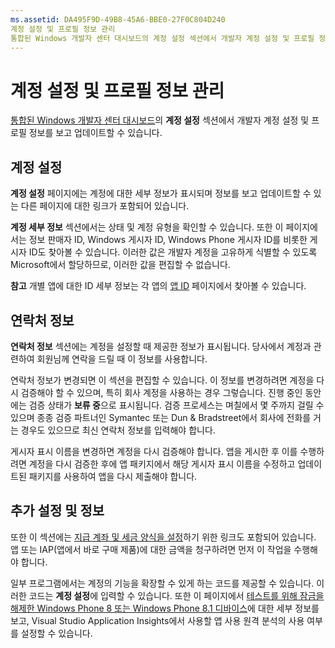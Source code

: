 ```yaml
---
ms.assetid: DA495F9D-49B8-45A6-BBE0-27F0C804D240
계정 설정 및 프로필 정보 관리
통합된 Windows 개발자 센터 대시보드의 계정 설정 섹션에서 개발자 계정 설정 및 프로필 정보를 보고 업데이트할 수 있습니다.
---
```

# 계정 설정 및 프로필 정보 관리

[통합된 Windows 개발자 센터 대시보드](https://msdn.microsoft.com/library/windows/apps/Mt169843)의 **계정 설정** 섹션에서 개발자 계정 설정 및 프로필 정보를 보고 업데이트할 수 있습니다.

## 계정 설정

**계정 설정** 페이지에는 계정에 대한 세부 정보가 표시되며 정보를 보고 업데이트할 수 있는 다른 페이지에 대한 링크가 포함되어 있습니다.

**계정 세부 정보** 섹션에서는 상태 및 계정 유형을 확인할 수 있습니다. 또한 이 페이지에서는 정보 판매자 ID, Windows 게시자 ID, Windows Phone 게시자 ID를 비롯한 게시자 ID도 찾아볼 수 있습니다. 이러한 값은 개발자 계정을 고유하게 식별할 수 있도록 Microsoft에서 할당하므로, 이러한 값을 편집할 수 없습니다.

**참고** 개별 앱에 대한 ID 세부 정보는 각 앱의 [앱 ID](https://msdn.microsoft.com/library/windows/apps/Mt148561) 페이지에서 찾아볼 수 있습니다.

## 연락처 정보

**연락처 정보** 섹션에는 계정을 설정할 때 제공한 정보가 표시됩니다. 당사에서 계정과 관련하여 회원님께 연락을 드릴 때 이 정보를 사용합니다.

연락처 정보가 변경되면 이 섹션을 편집할 수 있습니다. 이 정보를 변경하려면 계정을 다시 검증해야 할 수 있으며, 특히 회사 계정을 사용하는 경우 그렇습니다. 진행 중인 동안에는 검증 상태가 **보류 중**으로 표시됩니다. 검증 프로세스는 며칠에서 몇 주까지 걸릴 수 있으며 종종 검증 파트너인 Symantec 또는 Dun & Bradstreet에서 회사에 전화를 거는 경우도 있으므로 최신 연락처 정보를 입력해야 합니다.

게시자 표시 이름을 변경하면 계정을 다시 검증해야 합니다. 앱을 게시한 후 이를 수행하려면 계정을 다시 검증한 후에 앱 패키지에서 해당 게시자 표시 이름을 수정하고 업데이트된 패키지를 사용하여 앱을 다시 제출해야 합니다.

## 추가 설정 및 정보

또한 이 섹션에는 [지급 계좌 및 세금 양식을 설정](https://msdn.microsoft.com/library/windows/apps/Bg124529)하기 위한 링크도 포함되어 있습니다. 앱 또는 IAP(앱에서 바로 구매 제품)에 대한 금액을 청구하려면 먼저 이 작업을 수행해야 합니다.

일부 프로그램에서는 계정의 기능을 확장할 수 있게 하는 코드를 제공할 수 있습니다. 이러한 코드는 **계정 설정**에 입력할 수 있습니다. 또한 이 페이지에서 [테스트를 위해 잠금을 해제한 Windows Phone 8 또는 Windows Phone 8.1 디바이스](http://go.microsoft.com/fwlink/p/?LinkId=533897)에 대한 세부 정보를 보고, Visual Studio Application Insights에서 사용할 앱 사용 원격 분석의 사용 여부를 설정할 수 있습니다.



<!--HONumber=Mar16_HO1-->


